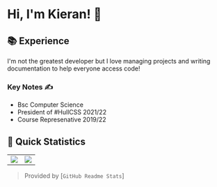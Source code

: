 # Hi, I'm Kieran! 👋  <img src="https://komarev.com/ghpvc/?username=KieranRobson" alt="" align="center" />

## 📚 Experience

I'm not the greatest developer but I love managing projects and writing documentation to help everyone access code!

### Key Notes ✍️

- Bsc Computer Science
- President of #HullCSS 2021/22
- Course Represenative 2019/22


## 👀 Quick Statistics

<table>
  <tr>
    <td align="center" style="padding=0;width=50%;">
      <img align="center" style="padding=0;" src="https://github-readme-stats.vercel.app/api?username=KieranRobson&theme=onedark&show_icons=true" />
    </td>
    <td align="center" style="padding=0;width=50%;">
      <img align="center" style="padding=0;" src="http://github-readme-streak-stats.herokuapp.com?user=KieranRobson&theme=onedark&date_format=M%20j%5B%2C%20Y%5D)](https://git.io/streak-stats" />
    </td>
  </tr>
</table>

> Provided by [`GitHub Readme Stats`]
